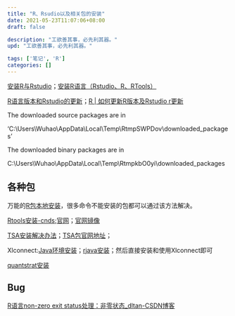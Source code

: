 ```yaml
---
title: "R、Rsudio以及相关包的安装"
date: 2021-05-23T11:07:06+08:00
draft: false

description: "工欲善其事，必先利其器。"
upd: "工欲善其事，必先利其器。"

tags: ['笔记', 'R']
categories: []
---
```


<!--more-->

[安装R与Rstudio](https://zhuanlan.zhihu.com/p/109468400)；[安装R语言（Rstudio、R、RTools）](https://zhuanlan.zhihu.com/p/146289185)

[R语言版本和Rstudio的更新](https://www.jianshu.com/p/5989f295b9e9)；[R | 如何更新R版本及Rstudio r更新](https://blog.csdn.net/weixin_41859179/article/details/97570369)

 

The downloaded source packages are in

‘C:\Users\Wuhao\AppData\Local\Temp\RtmpSWPDov\downloaded_packages’

 

The downloaded binary packages are in

C:\Users\Wuhao\AppData\Local\Temp\RtmpkbO0yi\downloaded_packages

 

##  各种包

万能的[R包本地安装](https://blog.csdn.net/zdx1996/article/details/86629965)，很多命令不能安装的包都可以通过该方法解决。



[Rtools安装-cnds](https://blog.csdn.net/weixin_42098685/article/details/105864543);[官网](https://cran.rstudio.com/bin/windows/Rtools/)；[官网镜像](https://mirrors.tuna.tsinghua.edu.cn/CRAN/)

 

[TSA安装解决办法](https://blog.csdn.net/chen_dal/article/details/106193038)；[TSA包官网地址](https://cran.r-project.org/src/contrib/Archive/TSA/)；

 

Xlconnect:[Java环境安装](https://www.jianshu.com/p/169bc950316b)；[rjava安装](https://www.cnblogs.com/ohshit/p/6159644.html)；然后直接安装和使用Xlconnect即可

 

[quantstrat安装](https://stackoverflow.com/questions/44891437/install-quantstrat-for-r-latest-r-version)



## Bug

[R语言non-zero exit status处理：非零状态_dltan-CSDN博客](https://blog.csdn.net/tandelin/article/details/87719623)